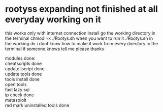 # rootyss expanding not finished at all everyday working on it
this works only with internet connection
install
go the working directory in the terminal
chmod +x ./Rootys.sh
when you want to run it
./Rootys.sh
in the working dir
i dont know how to make it work from every directory in the terminal if someone knows tell me please thanks

modules done:                                                                                                        
cheatscripts done                                                                                                   
update lscript done                                                                                                             
update tools done                                                                                                              
tools install done                                                                                                  
open tools                                                                                                  
fast lazy sql                                                                                                  
ip check done                                                                                                              
metasploit                                                                                                  
red mark uninstalled tools done
